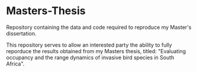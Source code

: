 # Masters-Thesis
Repository containing the data and code required to reproduce my Master's dissertation.

This repository serves to allow an interested party the ability to fully reporduce the results obtained from my Masters thesis, titled: "Evaluating occupancy and the range dynamics of invasive bird species in South Africa".
